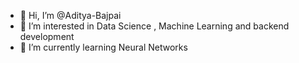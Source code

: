 - 👋 Hi, I’m @Aditya-Bajpai
- 👀 I’m interested in Data Science , Machine Learning and backend development
- 🌱 I’m currently learning Neural Networks

<!---
Aditya-Bajpai/Aditya-Bajpai is a ✨ special ✨ repository because its `README.md` (this file) appears on your GitHub profile.
You can click the Preview link to take a look at your changes.
--->
